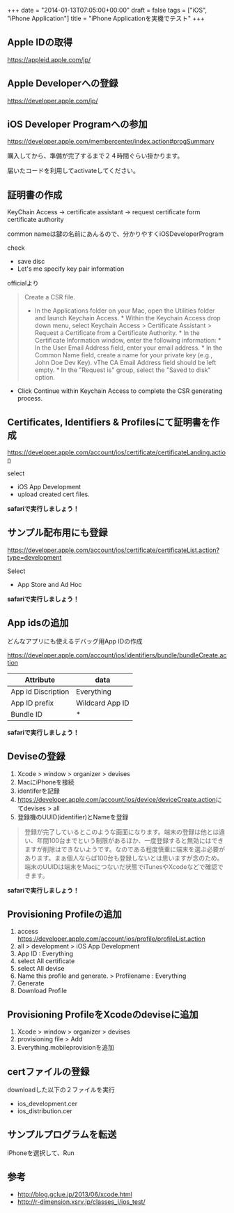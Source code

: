 +++
date = "2014-01-13T07:05:00+00:00"
draft = false
tags = ["iOS", "iPhone Application"]
title = "iPhone Applicationを実機でテスト"
+++
## Apple IDの取得

<https://appleid.apple.com/jp/>

## Apple Developerへの登録

<https://developer.apple.com/jp/>

## iOS Developer Programへの参加

<https://developer.apple.com/membercenter/index.action#progSummary>

購入してから、準備が完了するまで２４時間ぐらい掛かります。

届いたコードを利用してactivateしてください。

## 証明書の作成

KeyChain Access -> certificate assistant -> request certificate form certificate authority

common nameは鍵の名前にあんるので、分かりやすくiOSDeveloperProgram

check

* save disc
* Let's me specify key pair information

officialより

> Create a CSR file.
> 
> * In the Applications folder on your Mac, open the Utilities folder and launch Keychain Access.
	* Within the Keychain Access drop down menu, select Keychain Access > Certificate Assistant > Request a Certificate from a 
	Certificate Authority.
	* In the Certificate Information window, enter the following information:
	* In the User Email Address field, enter your email address.
	* In the Common Name field, create a name for your private key (e.g., John Doe Dev Key).
	vThe CA Email Address field should be left empty.
	* In the "Request is" group, select the "Saved to disk" option.
* Click Continue within Keychain Access to complete the CSR generating process.


## Certificates, Identifiers & Profilesにて証明書を作成

<https://developer.apple.com/account/ios/certificate/certificateLanding.action>

select

* iOS App Development 
* upload created cert files.

**safariで実行しましょう！**

## サンプル配布用にも登録

<https://developer.apple.com/account/ios/certificate/certificateList.action?type=development>

Select 

* App Store and Ad Hoc

**safariで実行しましょう！**
 
## App idsの追加

どんなアプリにも使えるデバッグ用App IDの作成

<https://developer.apple.com/account/ios/identifiers/bundle/bundleCreate.action>


Attribute | data
--- | ---
App id Discription | Everything
App ID prefix | Wildcard App ID
Bundle ID | *

**safariで実行しましょう！**

## Deviseの登録

1. Xcode > window > organizer > devises
1. MacにiPhoneを接続
1. identiferを記録
1. <https://developer.apple.com/account/ios/device/deviceCreate.action>にてdevises > all
1. 登録機のUUID(identifier)とNameを登録

> 登録が完了しているとこのような画面になります。端末の登録は他とは違い、年間100台までという制限があるほか、一度登録すると無効にはできますが削除はできないようです。なのである程度慎重に端末を選ぶ必要があります。まぁ個人ならば100台も登録しないとは思いますが念のため。端末のUUIDは端末をMacにつないだ状態でiTunesやXcodeなどで確認できます。

**safariで実行しましょう！**

## Provisioning Profileの追加

1. access <https://developer.apple.com/account/ios/profile/profileList.action>
2. all > development > iOS App Development
3. App ID : Everything
4. select All certificate
5. select All devise
6. Name this profile and generate. > Profilename : Everything
7. Generate
8. Download Profile


## Provisioning ProfileをXcodeのdeviseに追加

1. Xcode > window > organizer > devises
1. provisioning file > Add
1. Everything.mobileprovisionを追加

## certファイルの登録

downloadした以下の２ファイルを実行

* ios_development.cer
* ios_distribution.cer

## サンプルプログラムを転送

iPhoneを選択して、Run

## 参考

* <http://blog.gclue.jp/2013/06/xcode.html>
* <http://r-dimension.xsrv.jp/classes_j/ios_test/>

